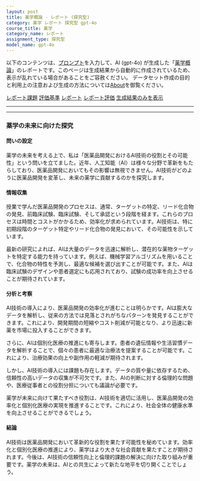 ```yaml
---
layout: post
title: 薬学概論 - レポート (探究型)
category: 薬学 レポート 探究型 gpt-4o
course_title: 薬学
category_name: レポート
assignment_type: 探究型
model_name: gpt-4o
---
```


以下のコンテンツは、[プロンプト](http://127.0.0.1:8000/generated/薬学/gpt-4o/prompt_レポート-探究型.md)を入力して、AI (gpt-4o) が生成した「[薬学概論](/contents/薬学/)」のレポートです。このページは生成結果から自動的に作成されているため、表示が乱れている場合があることをご容赦ください。
データセット作成の目的と利用上の注意および生成の方法については[About](/About)を御覧ください。

[レポート課題](../レポート課題-探究型)
[評価基準](../評価基準-探究型)
[レポート](../レポート-探究型)
[レポート評価](../レポート評価-探究型)
[生成結果のみを表示](http://127.0.0.1:8000/generated/薬学/gpt-4o/レポート-探究型.md)
  

***
***
  
### 薬学の未来に向けた探究

#### 問いの設定

薬学の未来を考える上で、私は「医薬品開発におけるAI技術の役割とその可能性」という問いを立てました。近年、人工知能（AI）は様々な分野で革新をもたらしており、医薬品開発においてもその影響は無視できません。AI技術がどのように医薬品開発を変革し、未来の薬学に貢献するのかを探究します。

#### 情報収集

授業で学んだ医薬品開発のプロセスは、通常、ターゲットの特定、リード化合物の発見、前臨床試験、臨床試験、そして承認という段階を経ます。これらのプロセスは時間とコストがかかるため、効率化が求められています。AI技術は、特に初期段階のターゲット特定やリード化合物の発見において、その可能性を示しています。

最新の研究によれば、AIは大量のデータを迅速に解析し、潜在的な薬物ターゲットを特定する能力を持っています。例えば、機械学習アルゴリズムを用いることで、化合物の特性を予測し、最適な候補を選び出すことが可能です。また、AIは臨床試験のデザインや患者選定にも応用されており、試験の成功率を向上させることが期待されています。

#### 分析と考察

AI技術の導入により、医薬品開発の効率化が進むことは明らかです。AIは膨大なデータを解析し、従来の方法では見落とされがちなパターンを発見することができます。これにより、開発期間の短縮やコスト削減が可能となり、より迅速に新薬を市場に投入することができます。

さらに、AIは個別化医療の推進にも寄与します。患者の遺伝情報や生活習慣データを解析することで、個々の患者に最適な治療法を提案することが可能です。これにより、治療効果の向上や副作用の軽減が期待されます。

しかし、AI技術の導入には課題も存在します。データの質や量に依存するため、信頼性の高いデータの収集が不可欠です。また、AIの判断に対する倫理的な問題や、医療従事者との役割分担についても議論が必要です。

薬学が未来に向けて果たすべき役割は、AI技術を適切に活用し、医薬品開発の効率化と個別化医療の実現を推進することです。これにより、社会全体の健康水準を向上させることができるでしょう。

#### 結論

AI技術は医薬品開発において革新的な役割を果たす可能性を秘めています。効率化と個別化医療の推進により、薬学はより大きな社会貢献を果たすことが期待されます。今後は、AI技術の信頼性向上と倫理的課題の解決に向けた取り組みが重要です。薬学の未来は、AIとの共生によって新たな地平を切り開くことでしょう。
